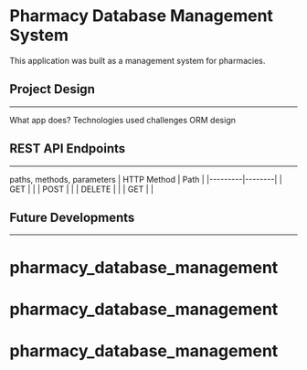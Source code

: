 
# Pharmacy Database Management System
This application was built as a management system for pharmacies. 

## Project Design
---
What app does?
Technologies used
challenges
ORM design 

## REST API Endpoints
---
paths, methods, parameters
| HTTP Method | Path |
|---------|--------|
| GET | |
| POST | |
| DELETE | |
| GET | |

## Future Developments
---

# pharmacy_database_management
# pharmacy_database_management
# pharmacy_database_management
